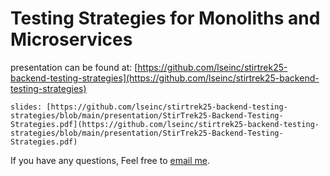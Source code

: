 # Testing Strategies for Monoliths and Microservices

presentation can be found at:
	[https://github.com/lseinc/stirtrek25-backend-testing-strategies](https://github.com/lseinc/stirtrek25-backend-testing-strategies)

	slides: [https://github.com/lseinc/stirtrek25-backend-testing-strategies/blob/main/presentation/StirTrek25-Backend-Testing-Strategies.pdf](https://github.com/lseinc/stirtrek25-backend-testing-strategies/blob/main/presentation/StirTrek25-Backend-Testing-Strategies.pdf)

If you have any questions, Feel free to [email me](mailto:ddlucas@lse.com).


